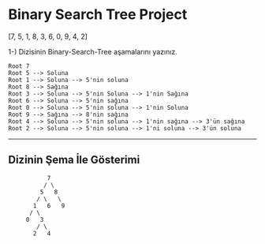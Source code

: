 # Binary Search Tree Project

[7, 5, 1, 8, 3, 6, 0, 9, 4, 2]

1-) Dizisinin Binary-Search-Tree aşamalarını yazınız.
```
Root 7
Root 5 --> Soluna 
Root 1 --> Soluna --> 5'nin soluna
Root 8 --> Sağına 
Root 3 --> Soluna --> 5'nin Soluna --> 1'nin Sağına
Root 6 --> Soluna --> 5'nin sağına
Root 0 --> Soluna --> 5'nin soluna --> 1'nin Soluna
Root 9 --> Sağına --> 8'nin sağına 
Root 4 --> Soluna --> 5'nin soluna --> 1'nin sağına --> 3'ün sağına
Root 2 --> Soluna --> 5'nin soluna --> 1'ni soluna --> 3'ün soluna
```
-----------------------

## Dizinin Şema İle Gösterimi

               7
              / \
             5   8
            / \   \
           1   6   9
          / \
         0   3
            / \
           2   4